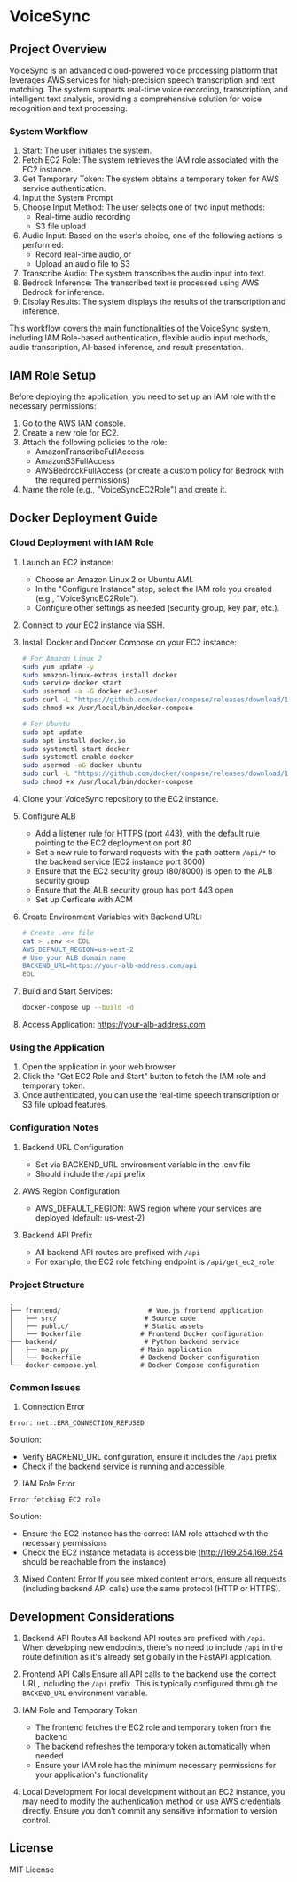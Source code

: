 # VoiceSync

## Project Overview

VoiceSync is an advanced cloud-powered voice processing platform that leverages AWS services for high-precision speech transcription and text matching. The system supports real-time voice recording, transcription, and intelligent text analysis, providing a comprehensive solution for voice recognition and text processing.

### System Workflow

1. Start: The user initiates the system.
2. Fetch EC2 Role: The system retrieves the IAM role associated with the EC2 instance.
3. Get Temporary Token: The system obtains a temporary token for AWS service authentication.
4. Input the System Prompt
5. Choose Input Method: The user selects one of two input methods:
   - Real-time audio recording
   - S3 file upload
6. Audio Input: Based on the user's choice, one of the following actions is performed:
   - Record real-time audio, or
   - Upload an audio file to S3
7. Transcribe Audio: The system transcribes the audio input into text.
8. Bedrock Inference: The transcribed text is processed using AWS Bedrock for inference.
9. Display Results: The system displays the results of the transcription and inference.

This workflow covers the main functionalities of the VoiceSync system, including IAM Role-based authentication, flexible audio input methods, audio transcription, AI-based inference, and result presentation.

## IAM Role Setup

Before deploying the application, you need to set up an IAM role with the necessary permissions:

1. Go to the AWS IAM console.
2. Create a new role for EC2.
3. Attach the following policies to the role:
   - AmazonTranscribeFullAccess
   - AmazonS3FullAccess
   - AWSBedrockFullAccess (or create a custom policy for Bedrock with the required permissions)
4. Name the role (e.g., "VoiceSyncEC2Role") and create it.

## Docker Deployment Guide

### Cloud Deployment with IAM Role

1. Launch an EC2 instance:
   - Choose an Amazon Linux 2 or Ubuntu AMI.
   - In the "Configure Instance" step, select the IAM role you created (e.g., "VoiceSyncEC2Role").
   - Configure other settings as needed (security group, key pair, etc.).

2. Connect to your EC2 instance via SSH.

3. Install Docker and Docker Compose on your EC2 instance:
   ```bash
   # For Amazon Linux 2
   sudo yum update -y
   sudo amazon-linux-extras install docker
   sudo service docker start
   sudo usermod -a -G docker ec2-user
   sudo curl -L "https://github.com/docker/compose/releases/download/1.29.2/docker-compose-$(uname -s)-$(uname -m)" -o /usr/local/bin/docker-compose
   sudo chmod +x /usr/local/bin/docker-compose

   # For Ubuntu
   sudo apt update
   sudo apt install docker.io
   sudo systemctl start docker
   sudo systemctl enable docker
   sudo usermod -aG docker ubuntu
   sudo curl -L "https://github.com/docker/compose/releases/download/1.29.2/docker-compose-$(uname -s)-$(uname -m)" -o /usr/local/bin/docker-compose
   sudo chmod +x /usr/local/bin/docker-compose
   ```

4. Clone your VoiceSync repository to the EC2 instance.



5. Configure ALB
   - Add a listener rule for HTTPS (port 443), with the default rule pointing to the EC2 deployment on port 80
   - Set a new rule to forward requests with the path pattern `/api/*` to the backend service (EC2 instance port 8000)
   - Ensure that the EC2 security group (80/8000) is open to the ALB security group
   - Ensure that the ALB security group has port 443 open
   - Set up Cerficate with ACM


6. Create Environment Variables with Backend URL:
   ```bash
   # Create .env file
   cat > .env << EOL
   AWS_DEFAULT_REGION=us-west-2
   # Use your ALB domain name
   BACKEND_URL=https://your-alb-address.com/api
   EOL
   ```

6. Build and Start Services:
   ```bash
   docker-compose up --build -d
   ```

7. Access Application:
   https://your-alb-address.com


### Using the Application

1. Open the application in your web browser.
2. Click the "Get EC2 Role and Start" button to fetch the IAM role and temporary token.
3. Once authenticated, you can use the real-time speech transcription or S3 file upload features.

### Configuration Notes

1. Backend URL Configuration
   - Set via BACKEND_URL environment variable in the .env file
   - Should include the `/api` prefix

2. AWS Region Configuration
   - AWS_DEFAULT_REGION: AWS region where your services are deployed (default: us-west-2)

3. Backend API Prefix
   - All backend API routes are prefixed with `/api`
   - For example, the EC2 role fetching endpoint is `/api/get_ec2_role`

### Project Structure
```
.
├── frontend/                      # Vue.js frontend application
│   ├── src/                      # Source code
│   ├── public/                   # Static assets
│   └── Dockerfile               # Frontend Docker configuration
├── backend/                      # Python backend service
│   ├── main.py                  # Main application
│   └── Dockerfile               # Backend Docker configuration
└── docker-compose.yml           # Docker Compose configuration
```

### Common Issues

1. Connection Error
```
Error: net::ERR_CONNECTION_REFUSED
```
Solution:
- Verify BACKEND_URL configuration, ensure it includes the `/api` prefix
- Check if the backend service is running and accessible

2. IAM Role Error
```
Error fetching EC2 role
```
Solution:
- Ensure the EC2 instance has the correct IAM role attached with the necessary permissions
- Check the EC2 instance metadata is accessible (http://169.254.169.254 should be reachable from the instance)

3. Mixed Content Error
If you see mixed content errors, ensure all requests (including backend API calls) use the same protocol (HTTP or HTTPS).

## Development Considerations

1. Backend API Routes
   All backend API routes are prefixed with `/api`. When developing new endpoints, there's no need to include `/api` in the route definition as it's already set globally in the FastAPI application.

2. Frontend API Calls
   Ensure all API calls to the backend use the correct URL, including the `/api` prefix. This is typically configured through the `BACKEND_URL` environment variable.

3. IAM Role and Temporary Token
   - The frontend fetches the EC2 role and temporary token from the backend
   - The backend refreshes the temporary token automatically when needed
   - Ensure your IAM role has the minimum necessary permissions for your application's functionality

4. Local Development
   For local development without an EC2 instance, you may need to modify the authentication method or use AWS credentials directly. Ensure you don't commit any sensitive information to version control.

## License
MIT License
